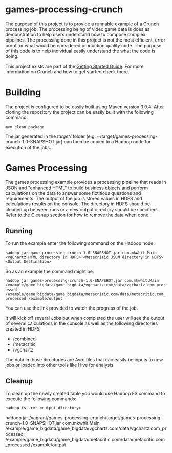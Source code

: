 games-processing-crunch
===============

The purpose of this project is to provide a runnable example of a Crunch processing job.  The processing being of video game data is does as demonstration
to help users understand how to compose complex pipelines.  The processing done in this project is not the most efficient, error proof, or what would be
considered production quality code.  The purpose of this code is to help individual easily understand the what the code is doing.

This project exists are part of the [Getting Started Guide](https://wiki.ucern.com/display/pophealth/Getting+Started+with+Apache+Crunch).
For more information on Crunch and how to get started check there.

Building
========

The project is configured to be easily built using Maven version 3.0.4.  After cloning the repository the project can be easily built
with the following command:

`mvn clean package`

The jar generated in the *target/* folder (e.g. ~/target/games-processing-crunch-1.0-SNAPSHOT.jar) can then be copied to a Hadoop node for
execution of the jobs.

Games Processing
===================

The games processing example provides a processing pipeline that reads in JSON and "enhanced HTML" to build business objects and perform
calculations on the data to answer some fictitious questions and requirements.  The output of the job is stored values in HDFS and calculations
results on the console.  The directory in HDFS should be cleaned up between runs or a new output directory should be specified.
Refer to the Cleanup section for how to remove the data when done.

Running
-------

To run the example enter the following command on the Hadoop node:

`hadoop jar game-processing-crunch-1.0-SNAPSHOT.jar com.mkwhit.Main <VgChartz HTML directory in HDFS> <Metacritic JSON directory in HDFS> <Output Destination>`

So as an example the command might be:

`hadoop jar games-processing-crunch-1.0-SNAPSHOT.jar com.mkwhit.Main /example/game_bigdata/game_bigdata/vgchartz.com/data/vgchartz.com_processed /example/game_bigdata/game_bigdata/metacritic.com/data/metacritic.com_processed /example/output`

You can use the link provided to watch the progress of the job.

It will kick off several Jobs but when completed the user will see the output of several calculations in the console as well as the following directories
created in HDFS

* <output directory>/combined
* <output directory>/metacritic
* <output directory>/vgchartz

The data in those directories are Avro files that can easily be inputs to new jobs or loaded into other tools like Hive for analysis.

Cleanup
-------

To clean up the newly created table you would use Hadoop FS command to execute the following commands:

`hadoop fs -rmr <output directory>`







hadoop jar /vagrant/games-processing-crunch/target/games-processing-crunch-1.0-SNAPSHOT.jar com.mkwhit.Main /example/game_bigdata/game_bigdata/vgchartz.com/data/vgchartz.com_processed /example/game_bigdata/game_bigdata/metacritic.com/data/metacritic.com_processed /example/output
